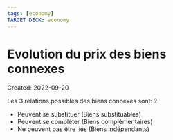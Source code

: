 ```yaml
---
tags: [economy]
TARGET DECK: economy
---
```

# Evolution du prix des biens connexes
Created: 2022-09-20

Les 3 relations possibles des biens connexes sont:
?
- Peuvent se substituer (Biens substituables)
- Peuvent se compléter (Biens complémentaires)
- Ne peuvent pas être liés (Biens indépendants)
<!--SR:!2023-10-08,79,250-->

